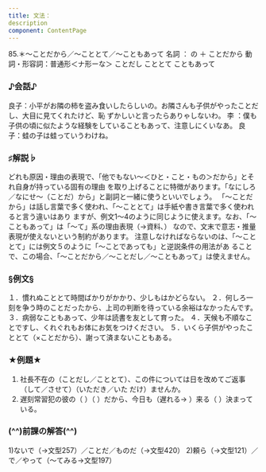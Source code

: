 ```yaml
---
title: 文法：
description
component: ContentPage
---
```



85.＊～ことだから／～こととて／～こともあって
名詞 ： の ＋ ことだから 動詞・形容詞：普通形＜ナ形ーな＞ ことだし
こととて
こともあって
### ♪会話♪
良子：小平がお隣の柿を盗み食いしたらしいの。お隣さんも子供がやったことだし、大目に見てくれたけど、恥 ずかしいと言ったらありゃしないわ。
李 ：僕も子供の頃に似たような経験をしていることもあって、注意しにくいなあ。 良子：蛙の子は蛙っていうわけね。
### ♯解説♭
どれも原因・理由の表現で、「他でもない～＜ひと・こと・もの＞だから」とそれ自身が持っている固有の理由 を取り上げることに特徴があります。「なにしろ／なにせ～（ことだ）から」と副詞と一緒に使うといいでしょう。 「～ことだから」は話し言葉で多く使われ、「～こととて」は手紙や書き言葉で多く使われると言う違いはあり ますが、例文1～4のように同じように使えます。なお、「～こともあって」は「～て」系の理由表現（→資料､） なので、文末で意志・推量表現が使えないという制約があります。
注意しなければならないのは、「～こととて」には例文５のように「～ことであっても」と逆説条件の用法があ ることで、この場合、「～ことだから／～ことだし／～こともあって」は使えません。
### §例文§
１．慣れぬこととて時間ばかりがかかり、少しもはかどらない。
２．何しろ一刻を争う時のことだったから、上司の判断を待っている余裕はなかったんです。
３．病弱なこともあって、少年は読書を友として育った。
４．天候も不順なことですし、くれぐれもお体にお気をつけください。
５．いくら子供がやったこととて（×ことだから）、謝って済まないこともある。
### ★例題★
1) 社長不在の（ことだし／こととて）、この件については日を改めてご返事（して／させて）（いただき／いた
だけ）ませんか。    
2) 遅刻常習犯の彼の（ ）（ ）だから、今日も（遅れる→ ）来る（ ）決まっている。
### (^^)前課の解答(^^)
1)ないで（→文型257）／ことだ／ものだ（→文型420）
2)頼ら（→文型121）／で／やって（～てみる→文型197）
